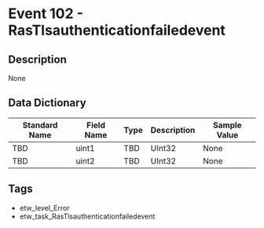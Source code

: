 # Event 102 - RasTlsauthenticationfailedevent

## Description
None

## Data Dictionary
|Standard Name|Field Name|Type|Description|Sample Value|
|---|---|---|---|---|
|TBD|uint1|TBD|UInt32|None|None|
|TBD|uint2|TBD|UInt32|None|None|

## Tags
* etw_level_Error
* etw_task_RasTlsauthenticationfailedevent